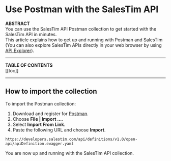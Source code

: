 # Use Postman with the SalesTim API

**ABSTRACT**  
You can use the SalesTim API Postman collection to get started with the SalesTim API in minutes.  
This article explains how to get up and running with Postman and SalesTim (You can also explore SalesTim APIs directly in your web browser by using [API Explorer](/api/explorer)).

---

**TABLE OF CONTENTS**  
[[toc]]

---

## How to import the collection
To import the Postman collection:
1. Download and register for [Postman](https://www.getpostman.com/).
2. Choose **File | Import ...**.
3. Select **Import From Link**.
4. Paste the following URL and choose **Import**.

```
https://developers.salestim.com/api/definitions/v1.0/open-api/apiDefinition.swagger.yaml
```

You are now up and running with the SalesTim API collection.

<Classification label="public" />
